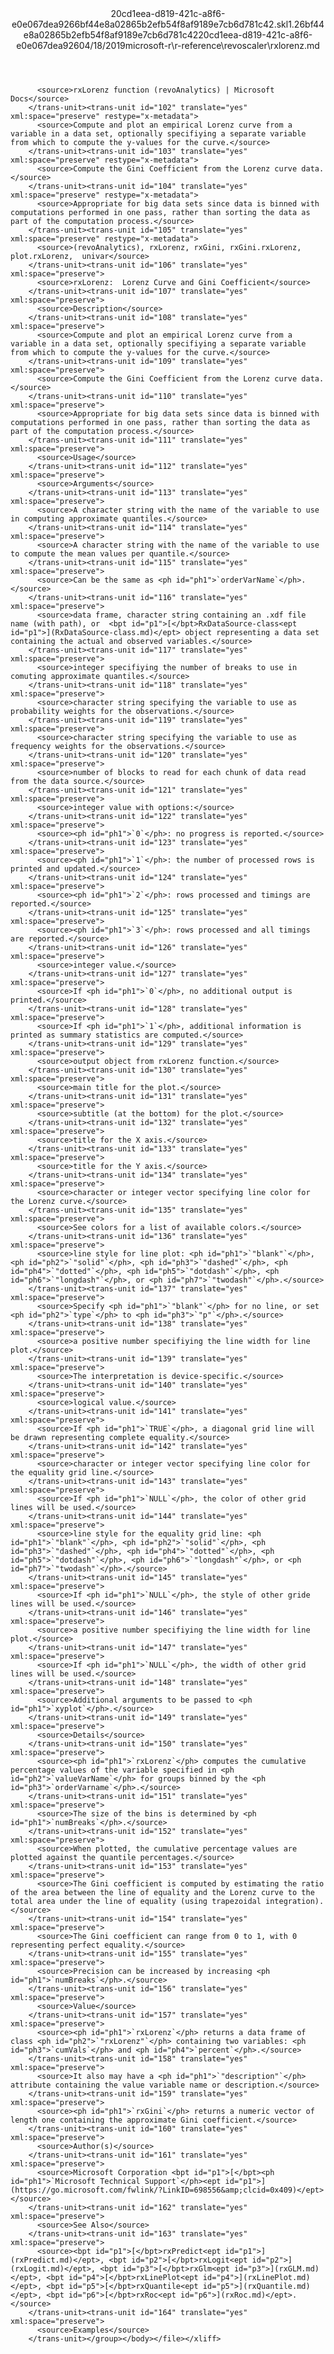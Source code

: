 <?xml version="1.0"?><xliff version="1.2" xmlns="urn:oasis:names:tc:xliff:document:1.2" xmlns:xsi="http://www.w3.org/2001/XMLSchema-instance" xsi:schemaLocation="urn:oasis:names:tc:xliff:document:1.2 xliff-core-1.2-transitional.xsd"><file datatype="xml" original="rxlorenz.md" source-language="en-US" target-language="en-US"><header><tool tool-id="mdxliff" tool-name="mdxliff" tool-version="1.0-d1654b2" tool-company="Microsoft" /><xliffext:skl_file_name xmlns:xliffext="urn:microsoft:content:schema:xliffextensions">20cd1eea-d819-421c-a8f6-e0e067dea9266bf44e8a02865b2efb54f8af9189e7cb6d781c42.skl</xliffext:skl_file_name><xliffext:version xmlns:xliffext="urn:microsoft:content:schema:xliffextensions">1.2</xliffext:version><xliffext:ms.openlocfilehash xmlns:xliffext="urn:microsoft:content:schema:xliffextensions">6bf44e8a02865b2efb54f8af9189e7cb6d781c42</xliffext:ms.openlocfilehash><xliffext:ms.sourcegitcommit xmlns:xliffext="urn:microsoft:content:schema:xliffextensions">20cd1eea-d819-421c-a8f6-e0e067dea926</xliffext:ms.sourcegitcommit><xliffext:ms.lasthandoff xmlns:xliffext="urn:microsoft:content:schema:xliffextensions">04/18/2019</xliffext:ms.lasthandoff><xliffext:ms.openlocfilepath xmlns:xliffext="urn:microsoft:content:schema:xliffextensions">microsoft-r\r-reference\revoscaler\rxlorenz.md</xliffext:ms.openlocfilepath></header><body><group id="content" extype="content"><trans-unit id="101" translate="yes" xml:space="preserve" restype="x-metadata">
          <source>rxLorenz function (revoAnalytics) | Microsoft Docs</source>
        </trans-unit><trans-unit id="102" translate="yes" xml:space="preserve" restype="x-metadata">
          <source>Compute and plot an empirical Lorenz curve from a variable in a data set, optionally specifiying a separate variable from which to compute the y-values for the curve.</source>
        </trans-unit><trans-unit id="103" translate="yes" xml:space="preserve" restype="x-metadata">
          <source>Compute the Gini Coefficient from the Lorenz curve data.</source>
        </trans-unit><trans-unit id="104" translate="yes" xml:space="preserve" restype="x-metadata">
          <source>Appropriate for big data sets since data is binned with computations performed in one pass, rather than sorting the data as part of the computation process.</source>
        </trans-unit><trans-unit id="105" translate="yes" xml:space="preserve" restype="x-metadata">
          <source>(revoAnalytics), rxLorenz, rxGini, rxGini.rxLorenz, plot.rxLorenz,  univar</source>
        </trans-unit><trans-unit id="106" translate="yes" xml:space="preserve">
          <source>rxLorenz:  Lorenz Curve and Gini Coefficient</source>
        </trans-unit><trans-unit id="107" translate="yes" xml:space="preserve">
          <source>Description</source>
        </trans-unit><trans-unit id="108" translate="yes" xml:space="preserve">
          <source>Compute and plot an empirical Lorenz curve from a variable in a data set, optionally specifiying a separate variable from which to compute the y-values for the curve.</source>
        </trans-unit><trans-unit id="109" translate="yes" xml:space="preserve">
          <source>Compute the Gini Coefficient from the Lorenz curve data.</source>
        </trans-unit><trans-unit id="110" translate="yes" xml:space="preserve">
          <source>Appropriate for big data sets since data is binned with computations performed in one pass, rather than sorting the data as part of the computation process.</source>
        </trans-unit><trans-unit id="111" translate="yes" xml:space="preserve">
          <source>Usage</source>
        </trans-unit><trans-unit id="112" translate="yes" xml:space="preserve">
          <source>Arguments</source>
        </trans-unit><trans-unit id="113" translate="yes" xml:space="preserve">
          <source>A character string with the name of the variable to use in computing approximate quantiles.</source>
        </trans-unit><trans-unit id="114" translate="yes" xml:space="preserve">
          <source>A character string with the name of the variable to use to compute the mean values per quantile.</source>
        </trans-unit><trans-unit id="115" translate="yes" xml:space="preserve">
          <source>Can be the same as <ph id="ph1">`orderVarName`</ph>.</source>
        </trans-unit><trans-unit id="116" translate="yes" xml:space="preserve">
          <source>data frame, character string containing an .xdf file name (with path), or  <bpt id="p1">[</bpt>RxDataSource-class<ept id="p1">](RxDataSource-class.md)</ept> object representing a data set containing the actual and observed variables.</source>
        </trans-unit><trans-unit id="117" translate="yes" xml:space="preserve">
          <source>integer specifiying the number of breaks to use in comuting approximate quantiles.</source>
        </trans-unit><trans-unit id="118" translate="yes" xml:space="preserve">
          <source>character string specifying the variable to use as probability weights for the observations.</source>
        </trans-unit><trans-unit id="119" translate="yes" xml:space="preserve">
          <source>character string specifying the variable to use as frequency weights for the observations.</source>
        </trans-unit><trans-unit id="120" translate="yes" xml:space="preserve">
          <source>number of blocks to read for each chunk of data read from the data source.</source>
        </trans-unit><trans-unit id="121" translate="yes" xml:space="preserve">
          <source>integer value with options:</source>
        </trans-unit><trans-unit id="122" translate="yes" xml:space="preserve">
          <source><ph id="ph1">`0`</ph>: no progress is reported.</source>
        </trans-unit><trans-unit id="123" translate="yes" xml:space="preserve">
          <source><ph id="ph1">`1`</ph>: the number of processed rows is printed and updated.</source>
        </trans-unit><trans-unit id="124" translate="yes" xml:space="preserve">
          <source><ph id="ph1">`2`</ph>: rows processed and timings are reported.</source>
        </trans-unit><trans-unit id="125" translate="yes" xml:space="preserve">
          <source><ph id="ph1">`3`</ph>: rows processed and all timings are reported.</source>
        </trans-unit><trans-unit id="126" translate="yes" xml:space="preserve">
          <source>integer value.</source>
        </trans-unit><trans-unit id="127" translate="yes" xml:space="preserve">
          <source>If <ph id="ph1">`0`</ph>, no additional output is printed.</source>
        </trans-unit><trans-unit id="128" translate="yes" xml:space="preserve">
          <source>If <ph id="ph1">`1`</ph>, additional information is printed as summary statistics are computed.</source>
        </trans-unit><trans-unit id="129" translate="yes" xml:space="preserve">
          <source>output object from rxLorenz function.</source>
        </trans-unit><trans-unit id="130" translate="yes" xml:space="preserve">
          <source>main title for the plot.</source>
        </trans-unit><trans-unit id="131" translate="yes" xml:space="preserve">
          <source>subtitle (at the bottom) for the plot.</source>
        </trans-unit><trans-unit id="132" translate="yes" xml:space="preserve">
          <source>title for the X axis.</source>
        </trans-unit><trans-unit id="133" translate="yes" xml:space="preserve">
          <source>title for the Y axis.</source>
        </trans-unit><trans-unit id="134" translate="yes" xml:space="preserve">
          <source>character or integer vector specifying line color for the Lorenz curve.</source>
        </trans-unit><trans-unit id="135" translate="yes" xml:space="preserve">
          <source>See colors for a list of available colors.</source>
        </trans-unit><trans-unit id="136" translate="yes" xml:space="preserve">
          <source>line style for line plot: <ph id="ph1">`"blank"`</ph>, <ph id="ph2">`"solid"`</ph>, <ph id="ph3">`"dashed"`</ph>, <ph id="ph4">`"dotted"`</ph>, <ph id="ph5">`"dotdash"`</ph>, <ph id="ph6">`"longdash"`</ph>, or <ph id="ph7">`"twodash"`</ph>.</source>
        </trans-unit><trans-unit id="137" translate="yes" xml:space="preserve">
          <source>Specify <ph id="ph1">`"blank"`</ph> for no line, or set <ph id="ph2">`type`</ph> to <ph id="ph3">`"p"`</ph>.</source>
        </trans-unit><trans-unit id="138" translate="yes" xml:space="preserve">
          <source>a positive number specifiying the line width for line plot.</source>
        </trans-unit><trans-unit id="139" translate="yes" xml:space="preserve">
          <source>The interpretation is device-specific.</source>
        </trans-unit><trans-unit id="140" translate="yes" xml:space="preserve">
          <source>logical value.</source>
        </trans-unit><trans-unit id="141" translate="yes" xml:space="preserve">
          <source>If <ph id="ph1">`TRUE`</ph>, a diagonal grid line will be drawn representing complete equality.</source>
        </trans-unit><trans-unit id="142" translate="yes" xml:space="preserve">
          <source>character or integer vector specifying line color for the equality grid line.</source>
        </trans-unit><trans-unit id="143" translate="yes" xml:space="preserve">
          <source>If <ph id="ph1">`NULL`</ph>, the color of other grid lines will be used.</source>
        </trans-unit><trans-unit id="144" translate="yes" xml:space="preserve">
          <source>line style for the equality grid line: <ph id="ph1">`"blank"`</ph>, <ph id="ph2">`"solid"`</ph>, <ph id="ph3">`"dashed"`</ph>, <ph id="ph4">`"dotted"`</ph>, <ph id="ph5">`"dotdash"`</ph>, <ph id="ph6">`"longdash"`</ph>, or <ph id="ph7">`"twodash"`</ph>.</source>
        </trans-unit><trans-unit id="145" translate="yes" xml:space="preserve">
          <source>If <ph id="ph1">`NULL`</ph>, the style of other gride lines will be used.</source>
        </trans-unit><trans-unit id="146" translate="yes" xml:space="preserve">
          <source>a positive number specifiying the line width for line plot.</source>
        </trans-unit><trans-unit id="147" translate="yes" xml:space="preserve">
          <source>If <ph id="ph1">`NULL`</ph>, the width of other grid lines will be used.</source>
        </trans-unit><trans-unit id="148" translate="yes" xml:space="preserve">
          <source>Additional arguments to be passed to <ph id="ph1">`xyplot`</ph>.</source>
        </trans-unit><trans-unit id="149" translate="yes" xml:space="preserve">
          <source>Details</source>
        </trans-unit><trans-unit id="150" translate="yes" xml:space="preserve">
          <source><ph id="ph1">`rxLorenz`</ph> computes the cumulative percentage values of the variable specified in <ph id="ph2">`valueVarName`</ph> for groups binned by the <ph id="ph3">`orderVarname`</ph>.</source>
        </trans-unit><trans-unit id="151" translate="yes" xml:space="preserve">
          <source>The size of the bins is determined by <ph id="ph1">`numBreaks`</ph>.</source>
        </trans-unit><trans-unit id="152" translate="yes" xml:space="preserve">
          <source>When plotted, the cumulative percentage values are plotted against the quantile percentages.</source>
        </trans-unit><trans-unit id="153" translate="yes" xml:space="preserve">
          <source>The Gini coefficient is computed by estimating the ratio of the area between the line of equality and the Lorenz curve to the total area under the line of equality (using trapezoidal integration).</source>
        </trans-unit><trans-unit id="154" translate="yes" xml:space="preserve">
          <source>The Gini coefficient can range from 0 to 1, with 0 representing perfect equality.</source>
        </trans-unit><trans-unit id="155" translate="yes" xml:space="preserve">
          <source>Precision can be increased by increasing <ph id="ph1">`numBreaks`</ph>.</source>
        </trans-unit><trans-unit id="156" translate="yes" xml:space="preserve">
          <source>Value</source>
        </trans-unit><trans-unit id="157" translate="yes" xml:space="preserve">
          <source><ph id="ph1">`rxLorenz`</ph> returns a data frame of class <ph id="ph2">`"rxLorenz"`</ph> containing two variables: <ph id="ph3">`cumVals`</ph> and <ph id="ph4">`percent`</ph>.</source>
        </trans-unit><trans-unit id="158" translate="yes" xml:space="preserve">
          <source>It also may have a <ph id="ph1">`"description"`</ph> attribute containing the value variable name or description.</source>
        </trans-unit><trans-unit id="159" translate="yes" xml:space="preserve">
          <source><ph id="ph1">`rxGini`</ph> returns a numeric vector of length one containing the approximate Gini coefficient.</source>
        </trans-unit><trans-unit id="160" translate="yes" xml:space="preserve">
          <source>Author(s)</source>
        </trans-unit><trans-unit id="161" translate="yes" xml:space="preserve">
          <source>Microsoft Corporation <bpt id="p1">[</bpt><ph id="ph1">`Microsoft Technical Support`</ph><ept id="p1">](https://go.microsoft.com/fwlink/?LinkID=698556&amp;clcid=0x409)</ept></source>
        </trans-unit><trans-unit id="162" translate="yes" xml:space="preserve">
          <source>See Also</source>
        </trans-unit><trans-unit id="163" translate="yes" xml:space="preserve">
          <source><bpt id="p1">[</bpt>rxPredict<ept id="p1">](rxPredict.md)</ept>, <bpt id="p2">[</bpt>rxLogit<ept id="p2">](rxLogit.md)</ept>, <bpt id="p3">[</bpt>rxGlm<ept id="p3">](rxGLM.md)</ept>, <bpt id="p4">[</bpt>rxLinePlot<ept id="p4">](rxLinePlot.md)</ept>, <bpt id="p5">[</bpt>rxQuantile<ept id="p5">](rxQuantile.md)</ept>, <bpt id="p6">[</bpt>rxRoc<ept id="p6">](rxRoc.md)</ept>.</source>
        </trans-unit><trans-unit id="164" translate="yes" xml:space="preserve">
          <source>Examples</source>
        </trans-unit></group></body></file></xliff>